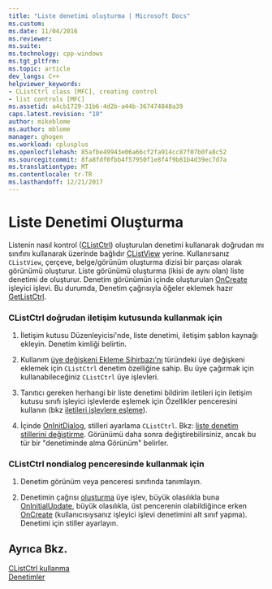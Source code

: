 ```yaml
---
title: "Liste denetimi oluşturma | Microsoft Docs"
ms.custom: 
ms.date: 11/04/2016
ms.reviewer: 
ms.suite: 
ms.technology: cpp-windows
ms.tgt_pltfrm: 
ms.topic: article
dev_langs: C++
helpviewer_keywords:
- CListCtrl class [MFC], creating control
- list controls [MFC]
ms.assetid: a4cb1729-31b6-4d2b-a44b-367474848a39
caps.latest.revision: "10"
author: mikeblome
ms.author: mblome
manager: ghogen
ms.workload: cplusplus
ms.openlocfilehash: 85afbe49943e06a66cf2fa914cc87f07b0fa8c52
ms.sourcegitcommit: 8fa8fdf0fbb4f57950f1e8f4f9b81b4d39ec7d7a
ms.translationtype: MT
ms.contentlocale: tr-TR
ms.lasthandoff: 12/21/2017
---
```

# <a name="creating-the-list-control"></a>Liste Denetimi Oluşturma
Listenin nasıl kontrol ([CListCtrl](../mfc/reference/clistctrl-class.md)) oluşturulan denetimi kullanarak doğrudan mı sınıfını kullanarak üzerinde bağlıdır [CListView](../mfc/reference/clistview-class.md) yerine. Kullanırsanız `CListView`, çerçeve, belge/görünüm oluşturma dizisi bir parçası olarak görünümü oluşturur. Liste görünümü oluşturma (ikisi de aynı olan) liste denetimi de oluşturur. Denetim görünümün içinde oluşturulan [OnCreate](../mfc/reference/cwnd-class.md#oncreate) işleyici işlevi. Bu durumda, Denetim çağrısıyla öğeler eklemek hazır [GetListCtrl](../mfc/reference/clistview-class.md#getlistctrl).  
  
### <a name="to-use-clistctrl-directly-in-a-dialog-box"></a>CListCtrl doğrudan iletişim kutusunda kullanmak için  
  
1.  İletişim kutusu Düzenleyicisi'nde, liste denetimi, iletişim şablon kaynağı ekleyin. Denetim kimliği belirtin.  
  
2.  Kullanım [üye değişkeni Ekleme Sihirbazı'nı](../ide/adding-a-member-variable-visual-cpp.md) türündeki üye değişkeni eklemek için `CListCtrl` denetim özelliğine sahip. Bu üye çağırmak için kullanabileceğiniz `CListCtrl` üye işlevleri.  
  
3.  Tanıtıcı gereken herhangi bir liste denetimi bildirim iletileri için iletişim kutusu sınıfı işleyici işlevlerde eşlemek için Özellikler penceresini kullanın (bkz [iletileri işlevlere eşleme](../mfc/reference/mapping-messages-to-functions.md)).  
  
4.  İçinde [OnInitDialog](../mfc/reference/cdialog-class.md#oninitdialog), stilleri ayarlama `CListCtrl`. Bkz: [liste denetim stillerini değiştirme](../mfc/changing-list-control-styles.md). Görünümü daha sonra değiştirebilirsiniz, ancak bu tür bir "denetiminde alma Görünüm" belirler.  
  
### <a name="to-use-clistctrl-in-a-nondialog-window"></a>CListCtrl nondialog penceresinde kullanmak için  
  
1.  Denetim görünüm veya penceresi sınıfında tanımlayın.  
  
2.  Denetimin çağrısı [oluşturma](../mfc/reference/clistctrl-class.md#create) üye işlev, büyük olasılıkla buna [OnInitialUpdate](../mfc/reference/cview-class.md#oninitialupdate), büyük olasılıkla, üst pencerenin olabildiğince erken [OnCreate](../mfc/reference/cwnd-class.md#oncreate) (kullanıcısıysanız işleyici işlevi denetimini alt sınıf yapma). Denetimi için stiller ayarlayın.  
  
## <a name="see-also"></a>Ayrıca Bkz.  
 [CListCtrl kullanma](../mfc/using-clistctrl.md)   
 [Denetimler](../mfc/controls-mfc.md)

